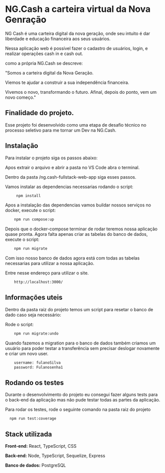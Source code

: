 
# NG.Cash a carteira virtual da Nova Genração

NG Cash é uma carteira digital da nova geração, onde seu intuito é dar liberdade 
e educação financeira aos seus usuários.

Nessa aplicação web é possível fazer o cadastro de usuários, login, e realizar operações
cash in e cash out.

como a própria NG.Cash se descreve:

"Somos a carteira digital da Nova Geração.

Viemos te ajudar a construir a sua independência financeira.

Vivemos o novo, transformando o futuro. Afinal, depois do ponto, vem um novo começo."



## Finalidade do projeto.

Esse projeto foi desenvolvido como uma etapa de desafio técnico no processo seletivo
para me tornar um Dev na NG.Cash.


## Instalação

Para instalar o projeto siga os passos abaixo:


Apos extrair o arquivo e abrir a pasta no VS Code abra o terminal.

Dentro da pasta /ng.cash-fullstack-web-app siga esses passos.

Vamos instalar as dependencias necessarias rodando o script:
```bash
     npm install 
```

Apos a instalação das dependencias vamos buildar nossos serviços no docker, execute o script:
```bash
    npm run compose:up
```

Depois que o docker-compose terminar de rodar teremos nossa aplicação quase pronta.
Agora falta apenas criar as tabelas do banco de dados, execute o script:
```bash
    npm run migrate
```
Com isso nosso banco de dados agora está com todas as tabelas necessarias para utilizar
a nossa aplicação.

Entre nesse endereço para utilizar o site.
```bash
    http://localhost:3000/
```
    
## Informações uteis

Dentro da pasta raiz do projeto temos um script para resetar o banco de dado caso seja
necessário:

Rode o script:

```bash
    npm run migrate:undo
```

Quando fazemos a migration para o banco de dados também criamos um usuário para poder testar
a transferência sem precisar deslogar novamente e criar um novo user.

```bash
    username: fulanoSilva
    password: Fulanosenha1
```
## Rodando os testes

Durante o desenvolvimento do projeto eu consegui fazer alguns tests 
para o back-end da aplicação mas não pude testar todas as partes da aplicação.

Para rodar os testes, rode o seguinte comando na pasta raiz do projeto

```bash
  npm run test:coverage
```
## Stack utilizada

**Front-end:** React, TypeScript, CSS

**Back-end:** Node, TypeScript, Sequelize, Express

**Banco de dados:** PostgreSQL



